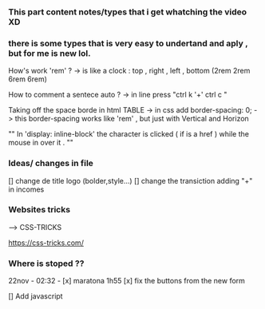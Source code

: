 ### This part content notes/types that i get whatching the video XD 
### there is some types that is very easy to undertand and aply , but for me is new lol.


How's work 'rem' ? 
    -> is like a clock : top , right , left , bottom (2rem 2rem 6rem 6rem)

How to comment a sentece auto ? 
    -> in line press "ctrl k '+' ctrl c "

Taking off the space borde in html TABLE 
    -> in css add border-spacing: 0;
    -> this border-spacing works like 'rem' , but just with Vertical and Horizon 

"" In 'display: inline-block' the character is clicked ( if is a href ) while the mouse in over it . ""



### Ideas/ changes in file

[] change de title logo (bolder,style...)
[] change the transiction adding "+" in incomes 




### Websites tricks 

--> CSS-TRICKS 

https://css-tricks.com/



### Where is stoped ?? 
22nov - 02:32 - 
[x] maratona 1h55 
[x] fix the buttons from the new form 

[] Add javascript